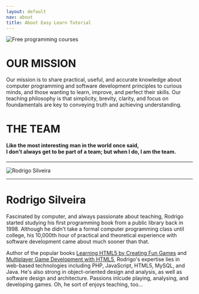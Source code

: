 ```yaml
---
layout: default
nav: about
title: About Easy Learn Tutorial
---
```


<div id="green">
  <div class="container">
    <div class="row">
      <div class="col-lg-5 centered">
        <img src="/img/blank.gif" data-echo="/img/computer-lecture.jpg" class="img-responsive" alt="Free programming courses" />
      </div>
      <div class="col-lg-7 centered"><h1>OUR MISSION</h1>
        <p>Our mission is to share practical, useful, and accurate knowledge about computer programming and software
          development principles to curious minds, and those wanting to learn, improve, and perfect their skills. Our
          teaching philosophy is that simplicity, brevity, clarity, and focus on foundamentals are key to conveying
          truth and achieving understanding.</p></div>
    </div>
  </div>
</div>
<div id="contact">
  <div class="container">
    <div class="row centered mt">
      <h1>THE TEAM</h1>
      <h4>Like the most interesting man in the world once said, <br />
        <span class="fa fa-quote-left"></span>
        <b>I don't always get to be part of a team; but when I do, I am the team.</b>
        <span class="fa fa-quote-right"></span>
      </h4>
      <div class="col-lg-6 col-lg-push-3 centered">
        <hr>
        <img src="/img/blank.gif" data-echo="/img/rodrigo-silveira-favi-tech.jpg" class="img-responsive pull-right" alt="Rodrigo Silveira">
      </div>
      <div class="clearfix"></div>
      <div class="col-lg-6 col-lg-push-3 centered">
        <hr>
      </div>
      <div class="clearfix"></div>
      <h1>Rodrigo Silveira
        <small><a href="https://plus.google.com/+RodrigoSilveiraSoftware/" target="_blank"> <span
          class="fa fa-google-plus-square"></span> </a></small>
      </h1>
      <div class="col-md-6"><p>Fascinated by computer, and always passionate about teaching, Rodrigo started studying
        his first programming book from a public library back in 1998. Although he didn't take a formal computer
        programming class until college, his 10,000th hour of practical and theoretical experience with software
        development came about much sooner than that.</p></div>
      <div class="col-md-6"><p>Author of the popular books <a
        href="http://www.amazon.com/Learning-HTML5-Creating-Fun-Games/dp/1849696020/">Learning HTML5 by Creating Fun
        Games</a> and <a href="http://www.amazon.com/gp/product/1785283103/ref=as_li_tl?ie=UTF8&camp=1789&creative=390957&creativeASIN=1785283103&linkCode=as2&tag=rodrixar-20&linkId=HXTGGGCVRCSQML5Y">Multiplayer Game Development with HTML5</a>, Rodrigo's expertise lies in web-based technologies including PHP, JavaScript, HTML5, MySQL, and Java.
        He's also strong in object-oriented design and analysis, as well as software design and architecture. Passions
        inlcude playing, analysing, and developing games. Oh, he sort of enjoys teaching, too...</p></div>
    </div>
  </div>
</div>
